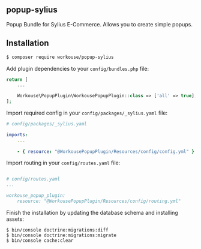 ## popup-sylius
Popup Bundle for Sylius E-Commerce. Allows you to create simple popups.

## Installation
```bash
$ composer require workouse/popup-sylius
```

Add plugin dependencies to your `config/bundles.php` file:
```php
return [
    ...

    Workouse\PopupPlugin\WorkousePopupPlugin::class => ['all' => true],
];
```

Import required config in your `config/packages/_sylius.yaml` file:

```yaml
# config/packages/_sylius.yaml

imports:
    ...
    
    - { resource: "@WorkousePopupPlugin/Resources/config/config.yml" }
```

Import routing in your `config/routes.yaml` file:

```yaml

# config/routes.yaml
...

workouse_popup_plugin:
    resource: "@WorkousePopupPlugin/Resources/config/routing.yml"
```

Finish the installation by updating the database schema and installing assets:
```
$ bin/console doctrine:migrations:diff
$ bin/console doctrine:migrations:migrate
$ bin/console cache:clear
```
